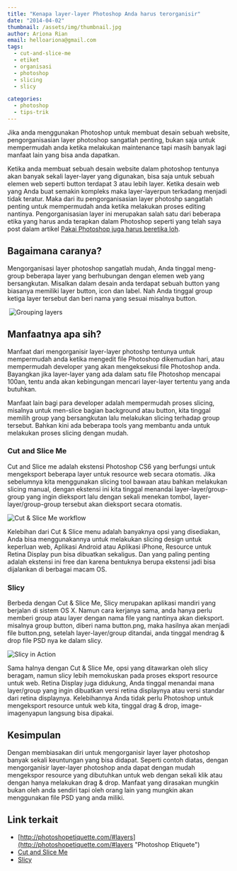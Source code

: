 ```yaml
---
title: "Kenapa layer-layer Photoshop Anda harus terorganisir"
date: "2014-04-02"
thumbnail: /assets/img/thumbnail.jpg
author: Ariona Rian
email: helloariona@gmail.com
tags: 
  - cut-and-slice-me
  - etiket
  - organisasi
  - photoshop
  - slicing
  - slicy

categories: 
  - photoshop
  - tips-trik
---
```


Jika anda menggunakan Photoshop untuk membuat desain sebuah website, pengorganisasian layer photoshop sangatlah penting, bukan saja untuk mempermudah anda ketika melakukan maintenance tapi masih banyak lagi manfaat lain yang bisa anda dapatkan.

Ketika anda membuat sebuah desain website dalam photoshop tentunya akan banyak sekali layer-layer yang digunakan, bisa saja untuk sebuah elemen web seperti button terdapat 3 atau lebih layer. Ketika desain web yang Anda buat semakin kompleks maka layer-layerpun terkadang menjadi tidak teratur. Maka dari itu pengorganisasian layer photoshp sangatlah penting untuk mempermudah anda ketika melakukan proses editing nantinya. Pengorganisasian layer ini merupakan salah satu dari beberapa etika yang harus anda terapkan dalam Photoshop seperti yang telah saya post dalam artikel [Pakai Photoshop juga harus beretika loh](/pakai-photoshop-juga-harus-beretika/ "Pakai Photoshop juga harus beretika loh").

## Bagaimana caranya?

Mengorganisasi layer photoshop sangatlah mudah, Anda tinggal meng-group beberapa layer yang berhubungan dengan elemen web yang bersangkutan. Misalkan dalam desain anda terdapat sebuah button yang biasanya memiliki layer button, icon dan label. Nah Anda tinggal group ketiga layer tersebut dan beri nama yang sesuai misalnya button.

 ![Grouping layers](/assets/img/Screen%2520Shot%25202014-04-01%2520at%25201.44.39%2520PM.png)

## Manfaatnya apa sih?

Manfaat dari mengorganisir layer-layer photoshp tentunya untuk mempermudah anda ketika mengedit file Photoshop dikemudian hari, atau mempermudah developer yang akan mengeksekusi file Photoshop anda. Bayangkan jika layer-layer yang ada dalam satu file Photoshop mencapai 100an, tentu anda akan kebingungan mencari layer-layer tertentu yang anda butuhkan.

Manfaat lain bagi para developer adalah mempermudah proses slicing, misalnya untuk men-slice bagian background atau button, kita tinggal memilih group yang bersangkutan lalu melakukan slicing terhadap group tersebut. Bahkan kini ada beberapa tools yang membantu anda untuk melakukan proses slicing dengan mudah.

### Cut and Slice Me

Cut and Slice me adalah ekstensi Photoshop CS6 yang berfungsi untuk mengeksport beberapa layer untuk resource web secara otomatis. Jika sebelumnya kita menggunakan slicing tool bawaan atau bahkan melakukan slicing manual, dengan ekstensi ini kita tinggal menandai layer-layer/group-group yang ingin dieksport lalu dengan sekali menekan tombol, layer-layer/group-group tersebut akan dieksport secara otomatis.

![Cut & Slice Me workflow](/assets/img/workflow.png)

Kelebihan dari Cut & Slice menu adalah banyaknya opsi yang disediakan, Anda bisa menggunakannya untuk melakukan slicing design untuk keperluan web, Aplikasi Android atau Aplikasi iPhone, Resource untuk Retina Display pun bisa dibuatkan sekaligus. Dan yang paling penting adalah ekstensi ini free dan karena bentuknya berupa ekstensi jadi bisa dijalankan di berbagai macam OS.

### Slicy

Berbeda dengan Cut & Slice Me, Slicy merupakan aplikasi mandiri yang berjalan di sistem OS X. Namun cara kerjanya sama, anda hanya perlu memberi group atau layer dengan nama file yang nantinya akan dieksport. misalnya group button, diberi nama button.png, maka hasilnya akan menjadi file button.png, setelah layer-layer/group ditandai, anda tinggal mendrag & drop file PSD nya ke dalam slicy.

![Slicy in Action](/assets/img/slicy%2520copy.gif)

Sama halnya dengan Cut & Slice Me, opsi yang ditawarkan oleh slicy beragam, namun slicy lebih memokuskan pada proses eksport resource untuk web. Retina Display juga didukung, Anda tinggal menandai mana layer/group yang ingin dibuatkan versi retina displaynya atau versi standar dari retina displaynya. Kelebihannya Anda tidak perlu Photoshop untuk mengeksport resource untuk web kita, tinggal drag & drop, image-imagenyapun langsung bisa dipakai.

## Kesimpulan

Dengan membiasakan diri untuk mengorganisir layer layer photoshop banyak sekali keuntungan yang bisa didapat. Seperti contoh diatas, dengan mengorganisir layer-layer photoshop anda dapat dengan mudah mengekspor resource yang dibutuhkan untuk web dengan sekali klik atau dengan hanya melakukan drag & drop. Manfaat yang dirasakan mungkin bukan oleh anda sendiri tapi oleh orang lain yang mungkin akan menggunakan file PSD yang anda miliki.

## Link terkait

- [http://photoshopetiquette.com/#layers](http://photoshopetiquette.com/#layers "Photoshop Etiquete")
- [Cut and Slice Me](http://www.cutandslice.me/ "Cut and Slice Me!")
- [Slicy](http://macrabbit.com/slicy/ "Slicy")
